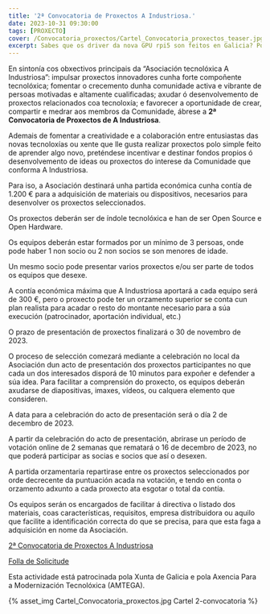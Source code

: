 ```yaml
---
title: '2ª Convocatoria de Proxectos A Industriosa.'
date: 2023-10-31 09:30:00
tags: [PROXECTO]
cover: /Convocatoria_proxectos/Cartel_Convocatoria_proxectos_teaser.jpg
excerpt: Sabes que os driver da nova GPU rpi5 son feitos en Galicia? Pois na inauguración do novo local Alejandro de Igalia vén contarnos cómo se fan!
---
```



En sintonía cos obxectivos principais da “Asociación tecnolóxica A Industriosa”: impulsar proxectos innovadores cunha forte compoñente tecnolóxica; fomentar o crecemento dunha comunidade activa e vibrante de persoas motivadas e altamente cualificadas; axudar ó desenvolvemento de proxectos relacionados coa tecnoloxía; e favorecer a oportunidade de crear, compartir e medrar aos membros da Comunidade, ábrese a <b>2ª Convocatoria de Proxectos de A Industriosa</b>.

Ademais de fomentar a creatividade e a colaboración entre entusiastas das novas tecnoloxías ou xente que lle gusta realizar proxectos polo simple feito de aprender algo novo, preténdese incentivar e destinar fondos propios ó  desenvolvemento de ideas ou proxectos do interese da Comunidade que conforma A Industriosa.

Para iso, a Asociación destinará unha partida económica cunha contía de 1.200 € para a adquisición de materiais ou dispositivos, necesarios para desenvolver os proxectos seleccionados.

Os proxectos deberán ser de índole tecnolóxica e han de ser Open Source e Open Hardware.

Os equipos deberán estar formados por un mínimo de 3 persoas, onde pode haber 1 non socio ou 2 non socios se son menores de idade.

Un mesmo socio pode presentar varios proxectos e/ou ser parte de todos os equipos que desexe.

A contía económica máxima que A Industriosa aportará a cada equipo será de 300 €, pero o proxecto pode ter un orzamento superior se conta cun plan realista para acadar o resto do montante necesario para a súa execución (patrocinador, aportación individual, etc.)

O prazo de presentación de proxectos finalizará o 30 de novembro de 2023.

O proceso de selección comezará mediante a celebración no local da Asociación dun acto de presentación dos proxectos participantes no que cada un dos interesados disporá de 10 minutos para expoñer e defender a súa idea. Para facilitar a comprensión do proxecto, os equipos deberán axudarse de diapositivas, imaxes, vídeos, ou calquera elemento que consideren. 

A data para a celebración do acto de presentación será o día 2 de decembro de 2023.

A partir da celebración do acto de presentación, abrirase un período de votación online de 2 semanas que rematará o 16 de decembro de 2023, no que poderá participar as socias e socios que así o desexen.

A partida orzamentaria repartirase entre os proxectos seleccionados por orde decrecente da puntuación acada na votación, e tendo en conta o orzamento adxunto a cada proxecto ata esgotar o total da contía.

Os equipos serán os encargados de facilitar á directiva o listado dos materiais, coas características, requisitos, empresa distribuidora ou aquilo que facilite a identificación correcta do que se precisa, para que esta faga a adquisición en nome da Asociación. 

[2ª Convocatoria de Proxectos A
Industriosa](https://aindustriosa.org/Convocatoria_proxectos/Bases-2_Convocatoria_Proxectos_A_Industriosa.pdf)

[Folla de Solicitude](https://aindustriosa.org/Convocatoria_proxectos/Folla_solicitude-2Convocatoria_Proxectos_A_Industriosa.odt)

Esta actividade está patrocinada pola Xunta de Galicia e pola Axencia Para a Modernización Tecnolóxica (AMTEGA).


{% asset_img Cartel_Convocatoria_proxectos.jpg Cartel 2-convocatoria %}
